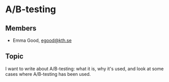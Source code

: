 #  A/B-testing

## Members
- Emma Good, egood@kth.se

## Topic
I want to write about A/B-testing: what it is, why it's used, and look at some cases where A/B-testing has been used.